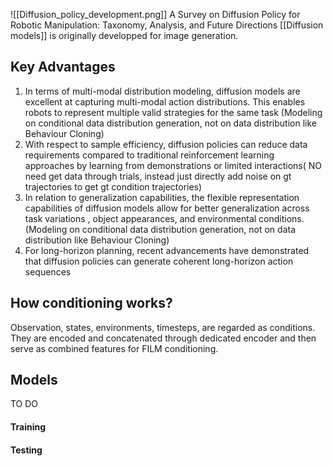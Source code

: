 
![[Diffusion_policy_development.png]]
A Survey on Diffusion Policy for Robotic Manipulation: Taxonomy, Analysis, and Future Directions
[[Diffusion models]] is originally developped for image generation.




## Key Advantages
1. In terms of multi-modal distribution modeling, diffusion models are excellent at capturing multi-modal action distributions. This enables robots to represent multiple valid strategies for the same task (Modeling on conditional data distribution generation, not on data distribution like Behaviour Cloning)
2. With respect to sample efficiency, diffusion policies can reduce data requirements compared to traditional reinforcement learning approaches by learning from demonstrations or limited interactions( NO need get data through trials, instead just directly add noise on gt trajectories to get gt condition trajectories)
3. In relation to generalization capabilities, the flexible representation capabilities of diffusion models allow for better generalization across task variations , object appearances, and environmental conditions. (Modeling on conditional data distribution generation, not on data distribution like Behaviour Cloning)
4. For long-horizon planning, recent advancements have demonstrated that diffusion policies can generate coherent long-horizon action sequences


## How conditioning works?
Observation, states, environments, timesteps, are regarded as conditions. They are encoded and concatenated through dedicated encoder and then serve as combined features for FILM conditioning.
## Models
TO DO
#### Training

#### Testing


